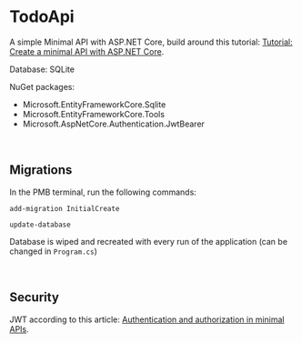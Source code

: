﻿# TodoApi

A simple Minimal API with ASP.NET Core, build around this tutorial: [Tutorial: Create a minimal API with ASP.NET Core](https://learn.microsoft.com/en-us/aspnet/core/test/http-files?view=aspnetcore-8.0).

Database: SQLite

NuGet packages:
- Microsoft.EntityFrameworkCore.Sqlite
- Microsoft.EntityFrameworkCore.Tools 
- Microsoft.AspNetCore.Authentication.JwtBearer

&nbsp;


## Migrations

In the PMB terminal, run the following commands:

```add-migration InitialCreate```

```update-database```

Database is wiped and recreated with every run of the application (can be changed in `Program.cs`)

&nbsp;

## Security

JWT according to this article: [Authentication and authorization in minimal APIs](https://learn.microsoft.com/en-us/aspnet/core/fundamentals/minimal-apis/security).

